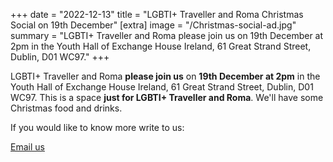 +++
date = "2022-12-13"
title = "LGBTI+ Traveller and Roma Christmas Social on 19th December"
[extra]
image = "/Christmas-social-ad.jpg" 
summary = "LGBTI+ Traveller and Roma please join us on 19th December at 2pm in the Youth Hall of Exchange House Ireland, 61 Great Strand Street, Dublin, D01 WC97."
+++

LGBTI+ Traveller and Roma **please join us** on **19th December at 2pm** in the Youth Hall of Exchange House Ireland, 61 Great Strand Street, Dublin, D01 WC97. This is a space **just for LGBTI+ Traveller and Roma**. We'll have some Christmas food and drinks. 

<div class="narrow-side-column">

If you would like to know more write to us:

<a class="button button--red" href="mailto:info@travandromalgbti.ie">Email us</a>

</div>